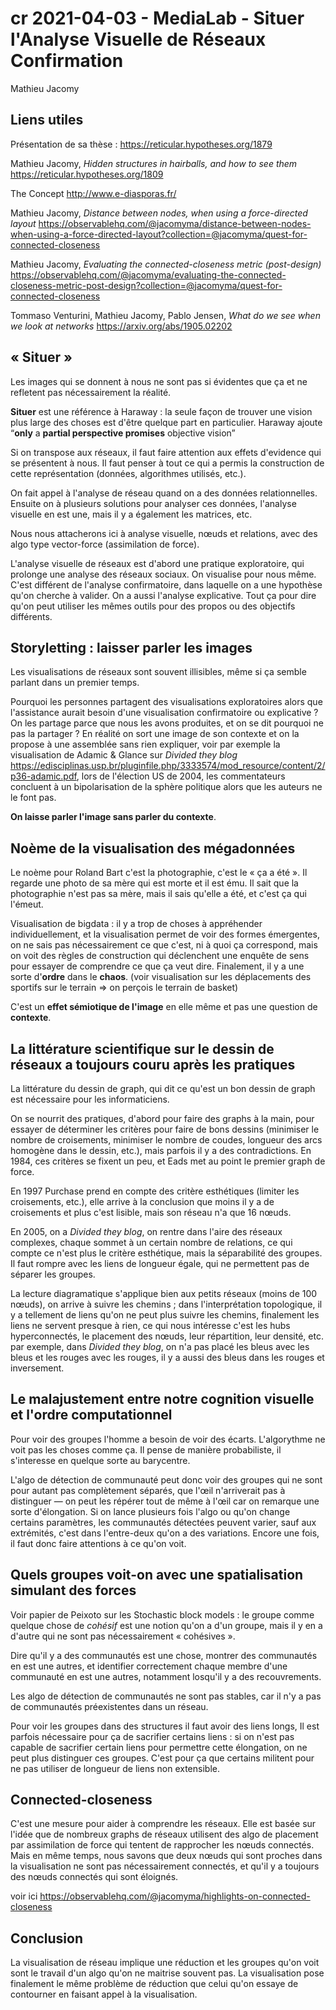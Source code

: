 # cr 2021-04-03 - MediaLab - Situer l'Analyse Visuelle de Réseaux Confirmation

Mathieu Jacomy

## Liens utiles 

Présentation de sa thèse : <https://reticular.hypotheses.org/1879>

Mathieu Jacomy, *Hidden structures in hairballs, and how to see them* <https://reticular.hypotheses.org/1809>

The Concept <http://www.e-diasporas.fr/>

Mathieu Jacomy, *Distance between nodes, when using a force-directed layout* <https://observablehq.com/@jacomyma/distance-between-nodes-when-using-a-force-directed-layout?collection=@jacomyma/quest-for-connected-closeness>

Mathieu Jacomy, *Evaluating the connected-closeness metric (post-design)* <https://observablehq.com/@jacomyma/evaluating-the-connected-closeness-metric-post-design?collection=@jacomyma/quest-for-connected-closeness>

Tommaso Venturini, Mathieu Jacomy, Pablo Jensen, *What do we see when we look at networks* <https://arxiv.org/abs/1905.02202>

## « Situer »

Les images qui se donnent à nous ne sont pas si évidentes que ça et ne refletent pas nécessairement la réalité. 

**Situer** est une référence à Haraway : la seule façon de trouver une vision plus large des choses est d'être quelque part en particulier. Haraway  ajoute “**only** a **partial perspective promises** objective vision”

Si on transpose aux réseaux, il faut faire attention aux effets d'evidence qui se présentent à nous. Il faut penser à tout ce qui a permis la construction de cette représentation (données, algorithmes utilisés, etc.). 

On fait appel à l'analyse de réseau quand on a des données relationnelles. Ensuite on à plusieurs solutions pour analyser ces données, l'analyse visuelle en est une, mais il y a également les matrices, etc.

Nous nous attacherons ici à analyse visuelle, nœuds et relations, avec des algo type vector-force (assimilation de force). 

L'analyse visuelle de réseaux est d'abord une pratique exploratoire, qui prolonge une analyse des réseaux sociaux. On visualise pour nous même. C'est différent de l'analyse confirmatoire, dans laquelle on a une hypothèse qu'on cherche à valider. On a aussi l'analyse explicative. Tout ça pour dire qu'on peut utiliser les mêmes outils pour des propos ou des objectifs différents. 

## Storyletting : laisser parler les images

Les visualisations de réseaux sont souvent illisibles, même si ça semble parlant dans un premier temps. 

Pourquoi les personnes partagent des visualisations exploratoires alors que l'assistance aurait besoin d'une visualisation confirmatoire ou explicative ? On les partage parce que nous les avons produites, et on se dit pourquoi ne pas la partager ? En réalité on sort une image de son contexte et on la propose à une assemblée sans rien expliquer, voir par exemple la visualisation de Adamic & Glance sur *Divided they blog* <https://edisciplinas.usp.br/pluginfile.php/3333574/mod_resource/content/2/p36-adamic.pdf>, lors de l'élection US de 2004, les commentateurs concluent à un bipolarisation de la sphère politique alors que les auteurs ne le font pas.

**On laisse parler l'image sans parler du contexte**.

## Noème de la visualisation des mégadonnées

Le noème pour Roland Bart c'est la photographie, c'est le « ça a été ». Il regarde une photo de sa mère qui est morte et il est ému. Il sait que la photographie n'est pas sa mère, mais il sais qu'elle a été, et c'est ça qui l'émeut.

Visualisation de bigdata : il y a trop de choses à appréhender individuellement, et la visualisation permet de voir des formes émergentes, on ne sais pas nécessairement ce que c'est, ni à quoi ça correspond, mais on voit des règles de construction qui déclenchent une enquête de sens pour essayer de comprendre ce que ça veut dire. Finalement, il y a une sorte d'**ordre** dans le **chaos**. (voir visualisation sur les déplacements des sportifs sur le terrain => on perçois le terrain de basket)

C'est un **effet sémiotique de l'image** en elle même et pas une question de **contexte**.

## La littérature scientifique sur le dessin de réseaux a toujours couru après les pratiques

La littérature du dessin de graph, qui dit ce qu'est un bon dessin de graph est nécessaire pour les informaticiens.

On se nourrit des pratiques, d'abord pour faire des graphs à la main, pour essayer de déterminer les critères pour faire de bons dessins (minimiser le nombre de croisements, minimiser le nombre de coudes, longueur des arcs homogène dans le dessin, etc.), mais parfois il y a des contradictions. En 1984, ces critères se fixent un peu, et Eads met au point le premier graph de force.

En 1997 Purchase prend en compte des critère esthétiques (limiter les croisements, etc.), elle arrive à la conclusion que moins il y a de croisements et plus c'est lisible, mais son réseau n'a que 16 nœuds.

En 2005, on a *Divided they blog*, on rentre dans l'aire des réseaux complexes, chaque sommet à un certain nombre de relations, ce qui compte ce n'est plus le critère esthétique, mais la séparabilité des groupes. Il faut rompre avec les liens de longueur égale, qui ne permettent pas de séparer les groupes.

La lecture diagramatique s'applique bien aux petits réseaux (moins de 100 nœuds), on arrive à suivre les chemins ; dans l'interprétation topologique, il y a tellement de liens qu'on ne peut plus suivre les chemins, finalement les liens ne servent presque à rien, ce qui nous intéresse c'est les hubs hyperconnectés, le placement des nœuds, leur répartition, leur densité, etc. par exemple, dans *Divided they blog*, on n'a pas placé les bleus avec les bleus et les rouges avec les rouges, il y a aussi des bleus dans les rouges et inversement.

## Le malajustement entre notre cognition visuelle et l'ordre computationnel

Pour voir des groupes l'homme a besoin de voir des écarts. L'algorythme ne voit pas les choses comme ça. Il pense de manière probabiliste, il s'interesse en quelque sorte au barycentre. 

L'algo de détection de communauté peut donc voir des groupes qui ne sont pour autant pas complètement séparés, que l'œil n'arriverait pas à distinguer — on peut les répérer tout de même à l'œil car on remarque une sorte d'élongation. Si on lance plusieurs fois l'algo ou qu'on change certains paramètres, les communautés détectées peuvent varier, sauf aux extrémités, c'est dans l'entre-deux qu'on a des variations. Encore une fois, il faut donc faire attentions à ce qu'on voit.

## Quels groupes voit-on avec une spatialisation simulant des forces

Voir papier de Peixoto sur les Stochastic block models : le groupe comme quelque chose de *cohésif* est une notion qu'on a d'un groupe, mais il y en a d'autre qui ne sont pas nécessairement « cohésives ».

Dire qu'il y a des communautés est une chose, montrer des communautés en est une autres, et identifier correctement chaque membre d'une communauté en est une autres, notamment losqu'il y a des recouvrements.

Les algo de détection de communautés ne sont pas stables, car il n'y a pas de communautés préexistentes dans un réseau. 

Pour voir les groupes dans des structures il faut avoir des liens longs, Il est parfois nécessaire pour ça de sacrifier certains liens : si on n'est pas capable de sacrifier certain liens pour permettre cette élongation, on ne peut plus distinguer ces groupes. C'est pour ça que certains militent pour ne pas utiliser de longueur de liens non extensible.

## Connected-closeness

C'est une mesure pour aider à comprendre les réseaux. Elle est basée sur l'idée que de nombreux graphs de réseaux utilisent des algo de placement par assimilation de force qui tentent de rapprocher les nœuds connectés. Mais en même temps, nous savons que deux nœuds qui sont proches dans la visualisation ne sont pas nécessairement connectés, et qu'il y a toujours des nœuds connectés qui sont éloignés. 

voir ici <https://observablehq.com/@jacomyma/highlights-on-connected-closeness>

 ## Conclusion

La visualisation de réseau implique une réduction et les groupes qu'on voit sont le travail d'un algo qu'on ne maitrise souvent pas. La visualisation pose finalement le même problème de réduction que celui qu'on essaye de contourner en faisant appel à la visualisation.





